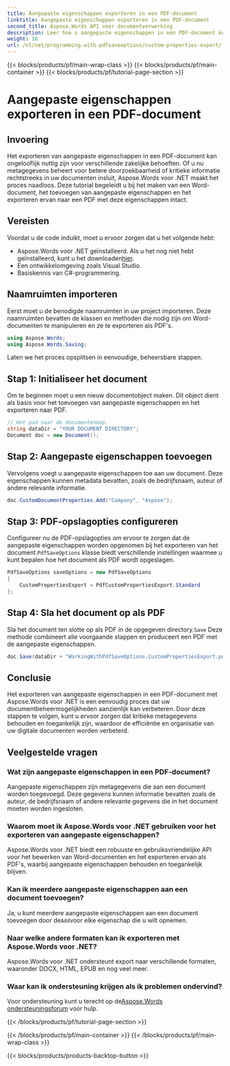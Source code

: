 ```yaml
---
title: Aangepaste eigenschappen exporteren in een PDF-document
linktitle: Aangepaste eigenschappen exporteren in een PDF-document
second_title: Aspose.Words API voor documentverwerking
description: Leer hoe u aangepaste eigenschappen in een PDF-document kunt exporteren met Aspose.Words voor .NET met onze gedetailleerde, stapsgewijze handleiding.
weight: 10
url: /nl/net/programming-with-pdfsaveoptions/custom-properties-export/
---
```


{{< blocks/products/pf/main-wrap-class >}}
{{< blocks/products/pf/main-container >}}
{{< blocks/products/pf/tutorial-page-section >}}

# Aangepaste eigenschappen exporteren in een PDF-document

## Invoering

Het exporteren van aangepaste eigenschappen in een PDF-document kan ongelooflijk nuttig zijn voor verschillende zakelijke behoeften. Of u nu metagegevens beheert voor betere doorzoekbaarheid of kritieke informatie rechtstreeks in uw documenten insluit, Aspose.Words voor .NET maakt het proces naadloos. Deze tutorial begeleidt u bij het maken van een Word-document, het toevoegen van aangepaste eigenschappen en het exporteren ervan naar een PDF met deze eigenschappen intact.

## Vereisten

Voordat u de code induikt, moet u ervoor zorgen dat u het volgende hebt:

-  Aspose.Words voor .NET geïnstalleerd. Als u het nog niet hebt geïnstalleerd, kunt u het downloaden[hier](https://releases.aspose.com/words/net/).
- Een ontwikkelomgeving zoals Visual Studio.
- Basiskennis van C#-programmering.

## Naamruimten importeren

Eerst moet u de benodigde naamruimten in uw project importeren. Deze naamruimten bevatten de klassen en methoden die nodig zijn om Word-documenten te manipuleren en ze te exporteren als PDF's.

```csharp
using Aspose.Words;
using Aspose.Words.Saving;
```

Laten we het proces opsplitsen in eenvoudige, beheersbare stappen.

## Stap 1: Initialiseer het document

Om te beginnen moet u een nieuw documentobject maken. Dit object dient als basis voor het toevoegen van aangepaste eigenschappen en het exporteren naar PDF.

```csharp
// Het pad naar de documentenmap.
string dataDir = "YOUR DOCUMENT DIRECTORY";
Document doc = new Document();
```

## Stap 2: Aangepaste eigenschappen toevoegen

Vervolgens voegt u aangepaste eigenschappen toe aan uw document. Deze eigenschappen kunnen metadata bevatten, zoals de bedrijfsnaam, auteur of andere relevante informatie.

```csharp
doc.CustomDocumentProperties.Add("Company", "Aspose");
```

## Stap 3: PDF-opslagopties configureren

 Configureer nu de PDF-opslagopties om ervoor te zorgen dat de aangepaste eigenschappen worden opgenomen bij het exporteren van het document.`PdfSaveOptions` klasse biedt verschillende instellingen waarmee u kunt bepalen hoe het document als PDF wordt opgeslagen.

```csharp
PdfSaveOptions saveOptions = new PdfSaveOptions
{
    CustomPropertiesExport = PdfCustomPropertiesExport.Standard
};
```

## Stap 4: Sla het document op als PDF

 Sla het document ten slotte op als PDF in de opgegeven directory.`Save` Deze methode combineert alle voorgaande stappen en produceert een PDF met de aangepaste eigenschappen.

```csharp
doc.Save(dataDir + "WorkingWithPdfSaveOptions.CustomPropertiesExport.pdf", saveOptions);
```

## Conclusie

Het exporteren van aangepaste eigenschappen in een PDF-document met Aspose.Words voor .NET is een eenvoudig proces dat uw documentbeheermogelijkheden aanzienlijk kan verbeteren. Door deze stappen te volgen, kunt u ervoor zorgen dat kritieke metagegevens behouden en toegankelijk zijn, waardoor de efficiëntie en organisatie van uw digitale documenten worden verbeterd.

## Veelgestelde vragen

### Wat zijn aangepaste eigenschappen in een PDF-document?
Aangepaste eigenschappen zijn metagegevens die aan een document worden toegevoegd. Deze gegevens kunnen informatie bevatten zoals de auteur, de bedrijfsnaam of andere relevante gegevens die in het document moeten worden ingesloten.

### Waarom moet ik Aspose.Words voor .NET gebruiken voor het exporteren van aangepaste eigenschappen?
Aspose.Words voor .NET biedt een robuuste en gebruiksvriendelijke API voor het bewerken van Word-documenten en het exporteren ervan als PDF's, waarbij aangepaste eigenschappen behouden en toegankelijk blijven.

### Kan ik meerdere aangepaste eigenschappen aan een document toevoegen?
 Ja, u kunt meerdere aangepaste eigenschappen aan een document toevoegen door de`Add`voor elke eigenschap die u wilt opnemen.

### Naar welke andere formaten kan ik exporteren met Aspose.Words voor .NET?
Aspose.Words voor .NET ondersteunt export naar verschillende formaten, waaronder DOCX, HTML, EPUB en nog veel meer.

### Waar kan ik ondersteuning krijgen als ik problemen ondervind?
 Voor ondersteuning kunt u terecht op de[Aspose.Words ondersteuningsforum](https://forum.aspose.com/c/words/8) voor hulp.

{{< /blocks/products/pf/tutorial-page-section >}}

{{< /blocks/products/pf/main-container >}}
{{< /blocks/products/pf/main-wrap-class >}}

{{< blocks/products/products-backtop-button >}}
